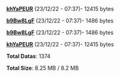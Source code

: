 [**khYaPEUR**](/data/khYaPEUR.txt) (23/12/22 - 07:37)- 12415 bytes

[**b9Bw8LgF**](/data/b9Bw8LgF.txt) (23/12/22 - 07:37)- 1486 bytes

[**b9Bw8LgF**](/data/b9Bw8LgF.txt) (23/12/22 - 07:37)- 1486 bytes

[**khYaPEUR**](/data/khYaPEUR.txt) (23/12/22 - 07:37)- 12415 bytes

**Total Datas**: 1374

**Total Size**: 8.25 MB / 8.2 MB